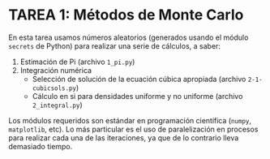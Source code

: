 # TAREA 1: Métodos de Monte Carlo

En esta tarea usamos números aleatorios (generados usando el módulo `secrets` de Python) para realizar una serie de cálculos, a saber:

1. Estimación de Pi (archivo `1_pi.py`)
2. Integración numérica
    - Selección de solución de la ecuación cúbica apropiada (archivo `2-1-cubicsols.py`)
    - Cálculo en si para densidades uniforme y no uniforme (archivo `2_integral.py`)

Los módulos requeridos son estándar en programación científica (`numpy`, `matplotlib`, etc). Lo más particular es el uso de paralelización en procesos para realizar cada una de las iteraciones, ya que de lo contrario lleva demasiado tiempo.
